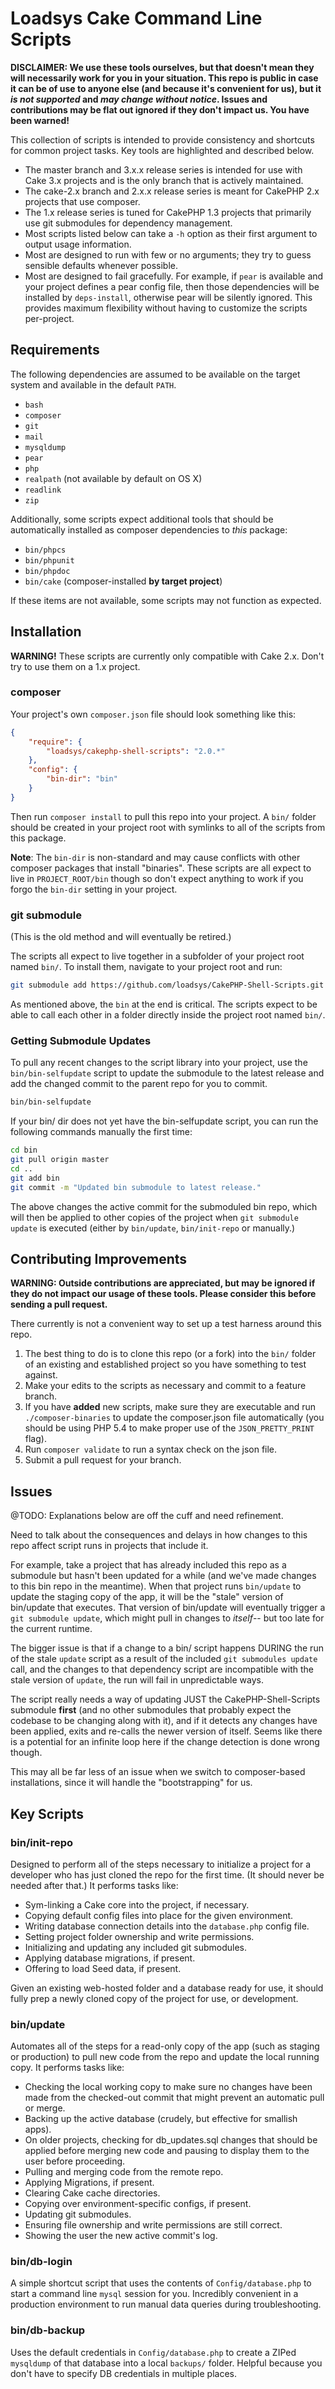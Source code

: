 # Loadsys Cake Command Line Scripts #

**DISCLAIMER: We use these tools ourselves, but that doesn't mean they will necessarily work for you in your situation. This repo is public in case it can be of use to anyone else (and because it's convenient for us), but it _is not supported_ and _may change without notice_. Issues and contributions may be flat out ignored if they don't impact us. You have been warned!**

This collection of scripts is intended to provide consistency and shortcuts for common project tasks. Key tools are highlighted and described below.

* The master branch and 3.x.x release series is intended for use with Cake 3.x projects and is the only branch that is actively maintained.
* The cake-2.x branch and 2.x.x release series is meant for CakePHP 2.x projects that use composer.
* The 1.x release series is tuned for CakePHP 1.3 projects that primarily use git submodules for dependency management.
* Most scripts listed below can take a `-h` option as their first argument to output usage information.
* Most are designed to run with few or no arguments; they try to guess sensible defaults whenever possible.
* Most are designed to fail gracefully. For example, if `pear` is available and your project defines a pear config file, then those dependencies will be installed by `deps-install`, otherwise pear will be silently ignored. This provides maximum flexibility without having to customize the scripts per-project.


## Requirements ##

The following dependencies are assumed to be available on the target system and available in the default `PATH`.

* `bash`
* `composer`
* `git`
* `mail`
* `mysqldump`
* `pear`
* `php`
* `realpath` (not available by default on OS X)
* `readlink`
* `zip`

Additionally, some scripts expect additional tools that should be automatically installed as composer dependencies to _this_ package:

* `bin/phpcs`
* `bin/phpunit`
* `bin/phpdoc`
* `bin/cake` (composer-installed **by target project**)

If these items are not available, some scripts may not function as expected.


## Installation ##

**WARNING!** These scripts are currently only compatible with Cake 2.x. Don't try to use them on a 1.x project.

### composer ###

Your project's own `composer.json` file should look something like this:

```json
{
    "require": {
		"loadsys/cakephp-shell-scripts": "2.0.*"
    },
    "config": {
		"bin-dir": "bin"
    }
}
```
Then run `composer install` to pull this repo into your project. A `bin/` folder should be created in your project root with symlinks to all of the scripts from this package.

**Note**: The `bin-dir` is non-standard and may cause conflicts with other composer packages that install "binaries". These scripts are all expect to live in `PROJECT_ROOT/bin` though so don't expect anything to work if you forgo the `bin-dir` setting in your project.

### git submodule ###

(This is the old method and will eventually be retired.)

The scripts all expect to live together in a subfolder of your project root named `bin/`. To install them, navigate to your project root and run:

```bash
git submodule add https://github.com/loadsys/CakePHP-Shell-Scripts.git bin
```
As mentioned above, the `bin` at the end is critical. The scripts expect to be able to call each other in a folder directly inside the project root named `bin/`.


### Getting Submodule Updates ###

To pull any recent changes to the script library into your project, use the `bin/bin-selfupdate` script to update the submodule to the latest release and add the changed commit to the parent repo for you to commit.

```bash
bin/bin-selfupdate
```

If your bin/ dir does not yet have the bin-selfupdate script, you can run the following commands manually the first time:

```bash
cd bin
git pull origin master
cd ..
git add bin
git commit -m "Updated bin submodule to latest release."
```

The above changes the active commit for the submoduled bin repo, which will then be applied to other copies of the project when `git submodule update` is executed (either by `bin/update`, `bin/init-repo` or manually.)


## Contributing Improvements ##

**WARNING: Outside contributions are appreciated, but may be ignored if they do not impact our usage of these tools. Please consider this before sending a pull request.**

There currently is not a convenient way to set up a test harness around this repo.

1. The best thing to do is to clone this repo (or a fork) into the `bin/` folder of an existing and established project so you have something to test against.
1. Make your edits to the scripts as necessary and commit to a feature branch.
1. If you have **added** new scripts, make sure they are executable and run `./composer-binaries` to update the composer.json file automatically (you should be using PHP 5.4 to make proper use of the `JSON_PRETTY_PRINT` flag).
1. Run `composer validate` to run a syntax check on the json file.
1. Submit a pull request for your branch.


## Issues ##

@TODO: Explanations below are off the cuff and need refinement.

Need to talk about the consequences and delays in how changes to this repo affect script runs in projects that include it.

For example, take a project that has already included this repo as a submodule but hasn't been updated for a while (and we've made changes to this bin repo in the meantime). When that project runs `bin/update` to update the staging copy of the app, it will be the "stale" version of bin/update that executes. That version of bin/update will eventually trigger a `git submodule update`, which might pull in changes to _itself_-- but too late for the current runtime.

The bigger issue is that if a change to a bin/ script happens DURING the run of the stale `update` script as a result of the included `git submodules update` call, and the changes to that dependency script are incompatible with the stale version of `update`, the run will fail in unpredictable ways.

The script really needs a way of updating JUST the CakePHP-Shell-Scripts submodule **first** (and no other submodules that probably expect the codebase to be changing along with it), and if it detects any changes have been applied, exits and re-calls the newer version of itself. Seems like there is a potential for an infinite loop here if the change detection is done wrong though.

This may all be far less of an issue when we switch to composer-based installations, since it will handle the "bootstrapping" for us.


## Key Scripts ##

### bin/init-repo ###

Designed to perform all of the steps necessary to initialize a project for a developer who has just cloned the repo for the first time. (It should never be needed after that.) It performs tasks like:

* Sym-linking a Cake core into the project, if necessary.
* Copying default config files into place for the given environment.
* Writing database connection details into the `database.php` config file.
* Setting project folder ownership and write permissions.
* Initializing and updating any included git submodules.
* Applying database migrations, if present.
* Offering to load Seed data, if present.

Given an existing web-hosted folder and a database ready for use, it should fully prep a newly cloned copy of the project for use, or development.


### bin/update ###

Automates all of the steps for a read-only copy of the app (such as staging or production) to pull new code from the repo and update the local running copy. It performs tasks like:

* Checking the local working copy to make sure no changes have been made from the checked-out commit that might prevent an automatic pull or merge.
* Backing up the active database (crudely, but effective for smallish apps).
* On older projects, checking for db_updates.sql changes that should be applied before merging new code and pausing to display them to the user before proceeding.
* Pulling and merging code from the remote repo.
* Applying Migrations, if present.
* Clearing Cake cache directories.
* Copying over environment-specific configs, if present.
* Updating git submodules.
* Ensuring file ownership and write permissions are still correct.
* Showing the user the new active commit's log.


### bin/db-login ###

A simple shortcut script that uses the contents of `Config/database.php` to start a command line `mysql` session for you. Incredibly convenient in a production environment to run manual data queries during troubleshooting.


### bin/db-backup ###

Uses the default credentials in `Config/database.php` to create a ZIPed `mysqldump` of that database into a local `backups/` folder. Helpful because you don't have to specify DB credentials in multiple places.

